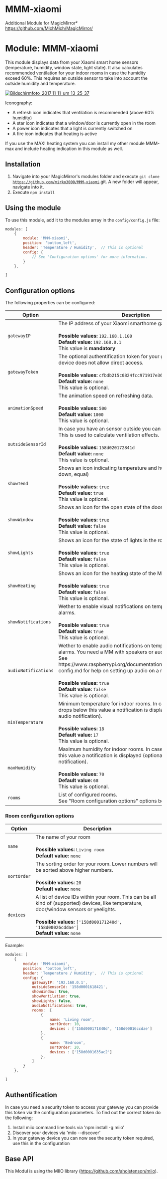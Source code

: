 # MMM-xiaomi
Additional Module for MagicMirror²  https://github.com/MichMich/MagicMirror/

# Module: MMM-xiaomi
This module displays data from your Xiaomi smart home sensors (temperature, humidity, window state, light state). It also calculates recommended ventilation for your indoor rooms in case the humidity exceed 60%. This requires an outside sensor to take into account the outside humidity and temperature.

<a href="https://imgbb.com/"><img src="https://image.ibb.co/emVXHb/Bildschirmfoto_2017_11_11_um_13_25_37.png" alt="Bildschirmfoto_2017_11_11_um_13_25_37" border="0"></a>

Iconography:
- A refresh icon indicates that ventilation is recommended (above 60% humidity)
- A star icon indicates that a window/door is currently open in the room
- A power icon indicates that a light is currently switched on
- A fire icon indicates that heating is active

If you use the MAX! heating system you can install my other module MMM-max and include heating indication in this module as well.

## Installation

1. Navigate into your MagicMirror's modules folder and execute <code>git clone https://github.com/mirko3000/MMM-xiaomi</code>.git. A new folder will appear, navigate into it.
2. Execute <code>npm install</code>

## Using the module

To use this module, add it to the modules array in the `config/config.js` file:
````javascript
modules: [
    {
		module: 'MMM-xiaomi',
		position: 'bottom_left',
		header: 'Temperature / Humidity',  // This is optional
		config: {
			// See 'Configuration options' for more information.
		}
	},

]
````

## Configuration options

The following properties can be configured:


<table width="100%">
	<!-- why, markdown... -->
	<thead>
		<tr>
			<th>Option</th>
			<th width="100%">Description</th>
		</tr>
	<thead>
	<tbody>
		<tr>
			<td><code>gatewayIP</code></td>
			<td>The IP address of your Xiaomi smarthome gateway.<br>
				<br><b>Possible values:</b> <code>192.168.1.100</code>
				<br><b>Default value:</b> <code>192.168.0.1</code>
				<br>This value is <b>mandatory</b>
			</td>
		</tr>
		<tr>
			<td><code>gatewayToken</code></td>
			<td>The optional authentification token for your gateway in case your device does not allow direct access.<br>
				<br><b>Possible values:</b> <code>cfbdb215c0824fcc971917e36822fcbe</code>
				<br><b>Default value:</b> <code>none</code>
				<br>This value is optional.
			</td>
		</tr>
		<tr>
			<td><code>animationSpeed</code></td>
			<td>The animation speed on refreshing data.<br>
				<br><b>Possible values:</b> <code>500</code>
				<br><b>Default value:</b> <code>1000</code>
				<br>This value is optional.
			</td>
		</tr>
		<tr>
			<td><code>outsideSensorId</code></td>
			<td>In case you have an sensor outside you can provide the ID here. This is used to calculate ventilation effects.<br>
				<br><b>Possible values:</b> <code>158d020172841d</code>
				<br><b>Default value:</b> <code>none</code>
				<br>This value is optional.
			</td>
		</tr>
		<tr>
			<td><code>showTend</code></td>
			<td>Shows an icon indicating temperature and humidity trend (up, down, equal)<br>
				<br><b>Possible values:</b> <code>true</code>
				<br><b>Default value:</b> <code>true</code>
				<br>This value is optional.
			</td>
		</tr>
		<tr>
			<td><code>showWindow</code></td>
			<td>Shows an icon for the open state of the door/window sensors.<br>
				<br><b>Possible values:</b> <code>true</code>
				<br><b>Default value:</b> <code>false</code>
				<br>This value is optional.
			</td>
		</tr>
		<tr>
			<td><code>showLights</code></td>
			<td>Shows an icon for the state of lights in the room.<br>
				<br><b>Possible values:</b> <code>true</code>
				<br><b>Default value:</b> <code>false</code>
				<br>This value is optional.
			</td>
		</tr>
		<tr>
			<td><code>showHeating</code></td>
			<td>Shows an icon for the heating state of the MAX! system.<br>
				<br><b>Possible values:</b> <code>true</code>
				<br><b>Default value:</b> <code>false</code>
				<br>This value is optional.
			</td>
		</tr>
		<tr>
			<td><code>showNotifications</code></td>
			<td>Wether to enable visual notifications on temperature and humidity alarms.<br>
				<br><b>Possible values:</b> <code>true</code>
				<br><b>Default value:</b> <code>true</code>
				<br>This value is optional.
			</td>
		</tr>		
		<tr>
			<td><code>audioNotifications</code></td>
			<td>Wether to enable audio notifications on temperature and humidity alarms. You need a MM with speakers or audio device connected. See https://www.raspberrypi.org/documentation/configuration/audio-config.md for help on setting up audio on a raspberry.<br>
				<br><b>Possible values:</b> <code>true</code>
				<br><b>Default value:</b> <code>false</code>
				<br>This value is optional.
			</td>
		</tr>
		<tr>
			<td><code>minTemperature</code></td>
			<td>Minimum temperature for indoor rooms. In case temperature drops below this value a notification is displayed (optionally also audio notification).<br>
				<br><b>Possible values:</b> <code>18</code>
				<br><b>Default value:</b> <code>17</code>
				<br>This value is optional.
			</td>
		</tr>
		<tr>
			<td><code>maxHumidity</code></td>
			<td>Maximum humidity for indoor rooms. In case humidity exceeds this value a notification is displayed (optionally also audio notification).<br>
				<br><b>Possible values:</b> <code>70</code>
				<br><b>Default value:</b> <code>68</code>
				<br>This value is optional.
			</td>
		</tr>
		<tr>
			<td><code>rooms</code></td>
			<td>List of configured rooms.
				<br>See "Room configuration options" options below.
			</td>
		</tr>
	</tbody>
</table>

### Room configuration options

<table width="100%">
	<!-- why, markdown... -->
	<thead>
		<tr>
			<th>Option</th>
			<th width="100%">Description</th>
		</tr>
	<thead>
	<tbody>
		<tr>
			<td><code>name</code></td>
			<td>The name of your room<br>
				<br><b>Possible values:</b> <code>Living room</code>
				<br><b>Default value:</b> <code>none</code>
			</td>
		</tr>
		<tr>
			<td><code>sortOrder</code></td>
			<td>The sorting order for your room. Lower numbers will be sorted above higher numbers.<br>
				<br><b>Possible values:</b> <code>20</code>
				<br><b>Default value:</b> <code>none</code>
			</td>
		</tr>
		<tr>
			<td><code>devices</code></td>
			<td>A list of device IDs within your room. This can be all kind of (supported) devices, like temperature, door/window sensors or yeelights.<br>
				<br><b>Possible values:</b> <code>['158d000171240d', '158d00026cddae']</code>
				<br><b>Default value:</b> <code>none</code>
			</td>
		</tr>
	</tbody>
</table>

Example:
````javascript
modules: [
	{
		module: 'MMM-xiaomi',
		position: 'bottom_left',
		header: 'Temperature / Humidity',  // This is optional
		config: {
			gatewayIP: '192.168.0.1',
			outsideSensorId: '158d0001618421',
			showWindow: true,
			showVentilation: true,
			showLights: false,
			audioNotifications: true,
			rooms:  [
				{
					name: 'Living room',
					sortOrder: 10,
					devices : ['158d000171840d', '158d00016ccdae']
				},
				{
					name: 'Bedroom',
					sortOrder: 20,
					devices : ['158d0001635ac2']
				},
			]
		}
	},

]
````


## Authentification

In case you need a security token to access your gateway you can provide this token via the configuration parameters. To find out the correct token do the following:
1. Install miio command line tools via 'npm install -g miio'
2. Discover your devices via 'miio --discover'
3. In your gateway device you can now see the security token required, use this in the configuration


## Base API

This Modul is using the MIIO library (https://github.com/aholstenson/miio).

